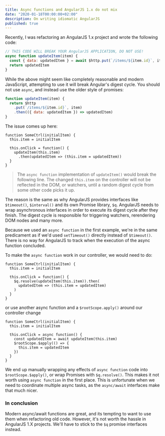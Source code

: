 ```yaml
---
title: Async functions and AngularJS 1.x do not mix
date: "2020-01-18T00:00:00+02:00"
description: On writing idiomatic AngularJS
published: true
---
```


Recently, I was refactoring an AngularJS 1.x project and wrote the following code:

```javascript
// THIS CODE WILL BREAK YOUR AngularJS APPLICATION, DO NOT USE!
async function updateItem(item) {
  const { data: updatedItem } = await $http.put(`/items/${item.id}`, item)
  return updatedItem
}
```

While the above might seem like completely reasonable and modern JavaScript, attempting to use it will break Angular's digest cycle.
You should not use `async`, and instead use the older style of promises:

```javascript
function updateItem(item) {
  return $http
    .put(`/items/${item.id}`, item)
    .then(({ data: updatedItem }) => updatedItem)
}
```

The issue comes up here:

<!-- prettier-ignore-start -->
```javascript{6}
function SomeCtrl(initialItem) {
  this.item = initialItem

  this.onClick = function() {
    updateItem(this.item)
      .then(updatedItem => (this.item = updatedItem))
  }
}
```
<!-- prettier-ignore-end -->

> The `async function` implementation of `updateItem()` would break the following line.
> The changed `this.item` on the controller will not be reflected in the DOM, or watchers, until a random digest cycle from some other code picks it up.

The reason is the same as why AngularJS provides interfaces like `$timeout()`, `$interval()` and its own Promise library, `$q`.
AngularJS needs to wrap asynchronous interfaces in order to execute its digest cycle after they finish.
The digest cycle is responsible for triggering watchers, rerendering DOM nodes and many more.

Because we used an `async function` in the first example, we're in the same predicament as if we'd used `setTimeout()` directly instead of `$timeout()`.
There is no way for AngularJS to track when the execution of the async function concluded.

To make the `async function` work in our controller, we would need to do:

```javascript{5-6}
function SomeCtrl(initialItem) {
  this.item = initialItem

  this.onClick = function() {
    $q.resolve(updateItem(this.item)).then(
      updatedItem => (this.item = updatedItem)
    )
  }
}
```

or use another async function and a `$rootScope.apply()` around our controller change

```javascript{4-9}
function SomeCtrl(initialItem) {
  this.item = initialItem

  this.onClick = async function() {
    const updatedItem = await updateItem(this.item)
    $rootScope.$apply(() => {
      this.item = updatedItem
    })
  }
}
```

We end up manually wrapping any effects of `async function` code into `$rootScope.$apply()`, or wrap Promises with `$q.resolve()`. This makes it not worth using `async function` in the first place. This is unfortunate when we need to coordinate multiple async tasks, as the `async/await` interfaces make that much nicer.

### In conclusion

Modern async/await functions are great, and its tempting to want to use them when refactoring old code. However, it's not worth the hassle in AngularJS 1.X projects. We'll have to stick to the `$q` promise interfaces instead.
